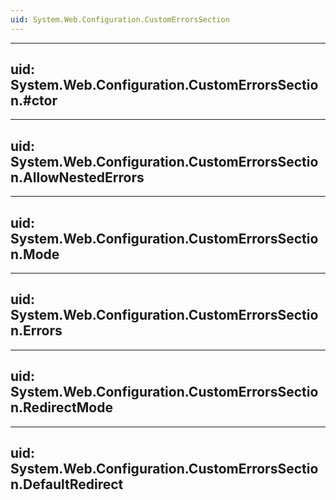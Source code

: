 ```yaml
---
uid: System.Web.Configuration.CustomErrorsSection
---
```


---
uid: System.Web.Configuration.CustomErrorsSection.#ctor
---

---
uid: System.Web.Configuration.CustomErrorsSection.AllowNestedErrors
---

---
uid: System.Web.Configuration.CustomErrorsSection.Mode
---

---
uid: System.Web.Configuration.CustomErrorsSection.Errors
---

---
uid: System.Web.Configuration.CustomErrorsSection.RedirectMode
---

---
uid: System.Web.Configuration.CustomErrorsSection.DefaultRedirect
---
